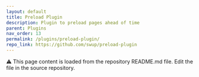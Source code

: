 ```yaml
---
layout: default
title: Preload Plugin
description: Plugin to preload pages ahead of time
parent: Plugins
nav_order: 13
permalink: /plugins/preload-plugin/
repo_link: https://github.com/swup/preload-plugin
---
```


⚠️ This page content is loaded from the repository README.md file. Edit the file in the source repository.
